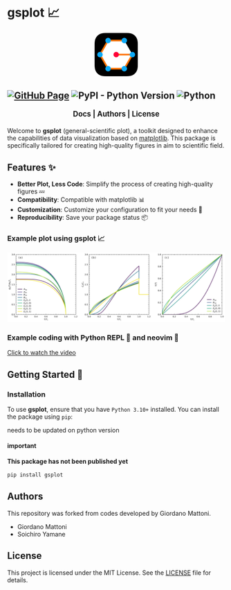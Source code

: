 # gsplot 📈

<div align="center">
  <img src="docs/_static/logo_gsplot.svg" alt="logo_gsplot" width="100">
</div>

[![GitHub Page](https://github.com/SoichiroYamane/gsplot/actions/workflows/gh-pages-sphinx.yml/badge.svg)](https://github.com/SoichiroYamane/gsplot/actions/workflows/gh-pages-sphinx.yml)
![PyPI - Python Version](https://img.shields.io/pypi/pyversions/:packageName)
![Python](https://img.shields.io/badge/python-3.10%2B-blue)
----------------

<p align="center" style="font-weight: bold; font-size: 1.2em; margin: 20px 0;">
  <a href="https://soichiroyamane.github.io/gsplot/" style="text-decoration: none;">Docs</a> |
  <a href="#authors" style="text-decoration: none;">Authors</a> |
  <a href="#license" style="text-decoration: none;">License</a>
</p>

Welcome to **gsplot** (general-scientific plot), a toolkit designed to enhance the capabilities of data visualization based on [matplotlib](https://matplotlib.org). This package is specifically tailored for creating high-quality figures in aim to scientific field.

## Features ✨

- **Better Plot, Less Code**: Simplify the process of creating high-quality figures 💤
- **Compatibility**: Compatible with matplotlib 📊
- **Customization**: Customize your configuration to fit your needs 🎨
- **Reproducibility**: Save your package status 📦

### Example plot using gsplot 📈

![example](demo/4_paper_plot/SC_cal.png)

### Example coding with Python REPL 🐍 and neovim 🌟

[Click to watch the video](https://soichiroyamane.github.io/gsplot/guides/demo/13_REPL.html)

## Getting Started 🚀

### Installation

To use **gsplot**, ensure that you have `Python 3.10+` installed. You can install the package using `pip`:

needs to be updated on python version

#### important

**This package has not been published yet**

```bash
pip install gsplot
```

## Authors

This repository was forked from codes developed by Giordano Mattoni.

- Giordano Mattoni
- Soichiro Yamane

## License

This project is licensed under the MIT License. See the [LICENSE](./LICENSE) file for details.
